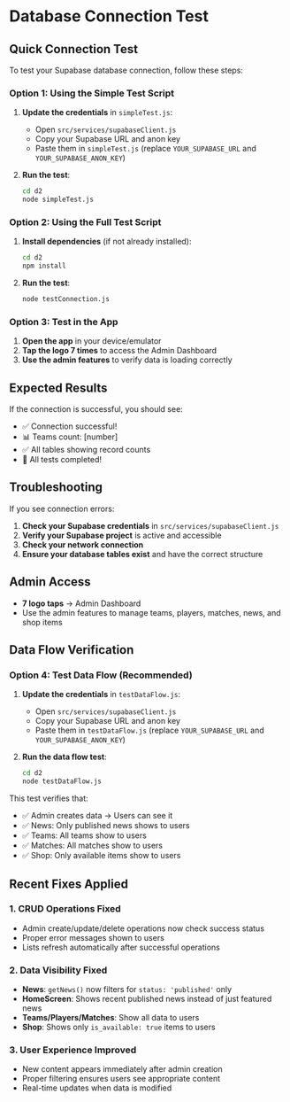 # Database Connection Test

## Quick Connection Test

To test your Supabase database connection, follow these steps:

### Option 1: Using the Simple Test Script

1. **Update the credentials** in `simpleTest.js`:
   - Open `src/services/supabaseClient.js`
   - Copy your Supabase URL and anon key
   - Paste them in `simpleTest.js` (replace `YOUR_SUPABASE_URL` and `YOUR_SUPABASE_ANON_KEY`)

2. **Run the test**:
   ```bash
   cd d2
   node simpleTest.js
   ```

### Option 2: Using the Full Test Script

1. **Install dependencies** (if not already installed):
   ```bash
   cd d2
   npm install
   ```

2. **Run the test**:
   ```bash
   node testConnection.js
   ```

### Option 3: Test in the App

1. **Open the app** in your device/emulator
2. **Tap the logo 7 times** to access the Admin Dashboard
3. **Use the admin features** to verify data is loading correctly

## Expected Results

If the connection is successful, you should see:
- ✅ Connection successful!
- 📊 Teams count: [number]
- ✅ All tables showing record counts
- 🎉 All tests completed!

## Troubleshooting

If you see connection errors:

1. **Check your Supabase credentials** in `src/services/supabaseClient.js`
2. **Verify your Supabase project** is active and accessible
3. **Check your network connection**
4. **Ensure your database tables exist** and have the correct structure

## Admin Access

- **7 logo taps** → Admin Dashboard
- Use the admin features to manage teams, players, matches, news, and shop items

## Data Flow Verification

### Option 4: Test Data Flow (Recommended)

1. **Update the credentials** in `testDataFlow.js`:
   - Open `src/services/supabaseClient.js`
   - Copy your Supabase URL and anon key
   - Paste them in `testDataFlow.js` (replace `YOUR_SUPABASE_URL` and `YOUR_SUPABASE_ANON_KEY`)

2. **Run the data flow test**:
   ```bash
   cd d2
   node testDataFlow.js
   ```

This test verifies that:
- ✅ Admin creates data → Users can see it
- ✅ News: Only published news shows to users
- ✅ Teams: All teams show to users  
- ✅ Matches: All matches show to users
- ✅ Shop: Only available items show to users

## Recent Fixes Applied

### 1. **CRUD Operations Fixed**
- Admin create/update/delete operations now check success status
- Proper error messages shown to users
- Lists refresh automatically after successful operations

### 2. **Data Visibility Fixed**
- **News**: `getNews()` now filters for `status: 'published'` only
- **HomeScreen**: Shows recent published news instead of just featured news
- **Teams/Players/Matches**: Show all data to users
- **Shop**: Shows only `is_available: true` items to users

### 3. **User Experience Improved**
- New content appears immediately after admin creation
- Proper filtering ensures users see appropriate content
- Real-time updates when data is modified 